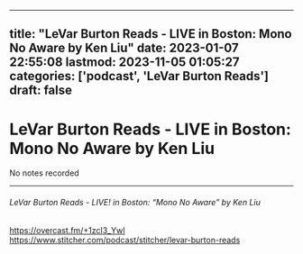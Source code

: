 
---
title: "LeVar Burton Reads - LIVE in Boston: Mono No Aware by Ken Liu"
date: 2023-01-07 22:55:08
lastmod: 2023-11-05 01:05:27
categories: ['podcast', 'LeVar Burton Reads']
draft: false
---


# LeVar Burton Reads - LIVE in Boston: Mono No Aware by Ken Liu

No notes recorded

- - -
###### LeVar Burton Reads - LIVE! in Boston: “Mono No Aware” by Ken Liu

https://overcast.fm/+1zcI3_YwI  
https://www.stitcher.com/podcast/stitcher/levar-burton-reads

<!-- #public #podcast #LeVar Burton Reads# -->

<!-- {BearID:255ECEB8-4675-48FD-A683-0D1128B8C264-28016-00002D9808EECAF4} -->
